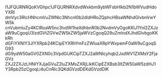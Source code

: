 I1JFQURNRQoKVGhpc1JFQURNRXdvdWxkbm9ybWFsbHlkb2N1bWVudHdoYXRl
dmVyc3RlcHNhcmVuZWNlc3Nhcnl0b2dldHRoZQphcHBsaWNhdGlvbnVwYW5k
cnVubmluZy4KClRoaW5nc3lvdW1heXdhbnR0b2NvdmVyOgoKKlJ1Ynl2ZXJz
aW9uCgoqU3lzdGVtZGVwZW5kZW5jaWVzCgoqQ29uZmlndXJhdGlvbgoKKkRh
dGFiYXNlY3JlYXRpb24KCipEYXRhYmFzZWluaXRpYWxpemF0aW9uCgoqSG93
dG9ydW50aGV0ZXN0c3VpdGUKCipTZXJ2aWNlcyhqb2JxdWV1ZXMsY2FjaGVz
ZXJ2ZXJzLHNlYXJjaGVuZ2luZXMsZXRjLikKCipEZXBsb3ltZW50aW5zdHJ1
Y3Rpb25zCgoqLi4uCnRlc3QKdGVzdDEKdGVzdDIK
